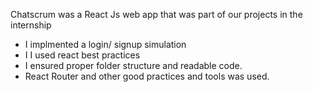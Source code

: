 Chatscrum was a React Js web app that was part of our projects in the internship
- I implmented a login/ signup simulation
- I I used react best practices 
- I ensured proper folder structure and readable code.
- React Router and other good practices and tools was used.

